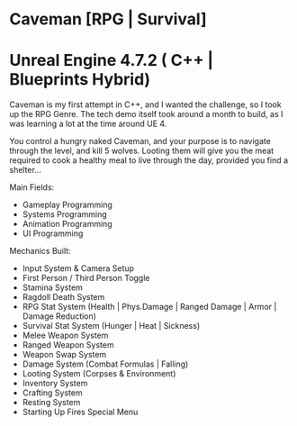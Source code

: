 # Caveman [RPG | Survival]
# Unreal Engine 4.7.2 ( C++ | Blueprints Hybrid)

Caveman is my first attempt in C++, and I wanted the challenge, so I took up the RPG Genre.
The tech demo itself took around a month to build, as I was learning a lot at the time around UE 4.

You control a hungry naked Caveman, and your purpose is to navigate through the level, and kill 5 wolves.
Looting them will give you the meat required to cook a healthy meal to live through the day, provided you find a shelter...

Main Fields:
- Gameplay Programming
- Systems Programming
- Animation Programming
- UI Programming

Mechanics Built:
- Input System & Camera Setup
- First Person / Third Person Toggle
- Stamina System
- Ragdoll Death System
- RPG Stat System (Health | Phys.Damage | Ranged Damage | Armor | Damage Reduction)
- Survival Stat System (Hunger | Heat | Sickness)
- Melee Weapon System
- Ranged Weapon System
- Weapon Swap System
- Damage System (Combat Formulas | Falling)
- Looting System (Corpses & Environment)
- Inventory System
- Crafting System
- Resting System
- Starting Up Fires Special Menu
